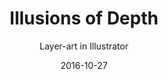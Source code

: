 ---
title: "Illusions of Depth"
subtitle: "Layer-art in Illustrator"
description: "In this class we’re going to learn how to get going with layer-art and adding depth to your artworks in Adobe Illustrator."
external_url: https://ttkb.me/layer-art
date: 2016-10-27
image: "img/illusions-of-depth.png"
background_color: "#1b0530"
categories: ['Illustration', 'Graphic Design']
tags: ['Adobe Illustrator', '3D']
type: ['Course']
---